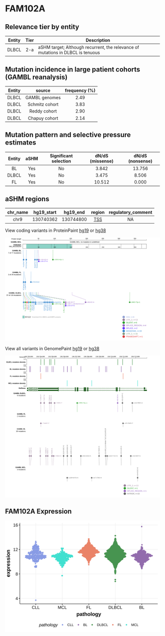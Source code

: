 # FAM102A

## Relevance tier by entity

|Entity|Tier|Description                              |
|:------:|:----:|-----------------------------------------|
|DLBCL |2-a | aSHM target; Although recurrent, the relevance of mutations in DLBCL is tenuous |

## Mutation incidence in large patient cohorts (GAMBL reanalysis)

|Entity|source        |frequency (%)|
|:------:|:--------------:|:-------------:|
|DLBCL |GAMBL genomes |2.49         |
|DLBCL |Schmitz cohort|3.83         |
|DLBCL |Reddy cohort  |2.90         |
|DLBCL |Chapuy cohort |2.14         |

## Mutation pattern and selective pressure estimates

|Entity|aSHM|Significant selection|dN/dS (missense)|dN/dS (nonsense)|
|:------:|:----:|:---------------------:|:----------------:|:----------------:|
|BL    |Yes |No                   | 3.842          |13.756          |
|DLBCL |Yes |No                   | 3.475          | 8.506          |
|FL    |Yes |No                   |10.512          | 0.000          |

## aSHM regions

|chr_name|hg19_start|hg19_end |region                                                                                     |regulatory_comment|
|:--------:|:----------:|:---------:|:-------------------------------------------------------------------------------------------:|:------------------:|
|chr9    |130740362 |130744800|[TSS](https://genome.ucsc.edu/s/rdmorin/GAMBL%20hg19?position=chr9%3A130740362%2D130744800)|NA                |


View coding variants in ProteinPaint [hg19](https://morinlab.github.io/LLMPP/GAMBL/FAM102A_protein.html)  or [hg38](https://morinlab.github.io/LLMPP/GAMBL/FAM102A_protein_hg38.html)

![image](images/proteinpaint/FAM102A_NM_001035254.svg)

View all variants in GenomePaint [hg19](https://morinlab.github.io/LLMPP/GAMBL/FAM102A.html)  or [hg38](https://morinlab.github.io/LLMPP/GAMBL/FAM102A_hg38.html)

![image](images/proteinpaint/FAM102A.svg)
## FAM102A Expression
![image](images/gene_expression/FAM102A_by_pathology.svg)
